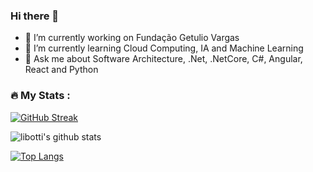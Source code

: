 ### Hi there 👋

- 🔭 I’m currently working on Fundação Getulio Vargas
- 🌱 I’m currently learning Cloud Computing, IA and Machine Learning
- 💬 Ask me about Software Architecture, .Net, .NetCore, C#, Angular, React and Python 



### :fire: My Stats :


[![GitHub Streak](https://github-readme-streak-stats.herokuapp.com?user=libotti&theme=dark&locale=pt_BR&date_format=n%2Fj%5B%2FY%5D)](https://git.io/streak-stats)

![libotti's github stats](https://github-readme-stats.vercel.app/api?username=libotti&show_icons=true&theme=github_dark)


[![Top Langs](https://github-readme-stats.vercel.app/api/top-langs/?username=libotti&layout=compact&theme=github_dark)](https://github.com/libotti/github-readme-stats)

